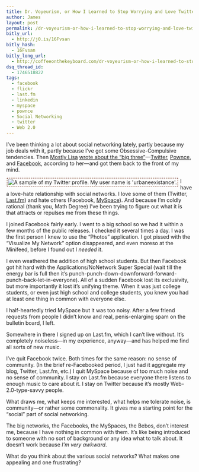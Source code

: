 ```yaml
---
title: Dr. Voyeurism, or How I Learned to Stop Worrying and Love Twitter
author: James
layout: post
permalink: /dr-voyeurism-or-how-i-learned-to-stop-worrying-and-love-twitter-81/
bitly_url:
  - http://j0.is/16Fvsan
bitly_hash:
  - 16Fvsan
bitly_long_url:
  - http://coffeeonthekeyboard.com/dr-voyeurism-or-how-i-learned-to-stop-worrying-and-love-twitter-81/
dsq_thread_id:
  - 1746518822
tags:
  - facebook
  - flickr
  - last.fm
  - linkedin
  - myspace
  - pownce
  - Social Networking
  - twitter
  - Web 2.0
---
```

I&#8217;ve been thinking a lot about social networking lately, partly because my job deals with it, partly because I&#8217;ve got some Obsessive-Compulsive tendencies. Then [Mostly Lisa][1] [wrote about the &#8220;big three&#8221;][2]—[Twitter][3], [Pownce][4], and [Facebook][5], according to her—and got them back to the front of my mind.<!--more-->

<img src="http://coffeeonthekeyboard.com/wp-content/uploads/2008/05/twitter-screen-shot.png" alt="A sample of my Twitter profile. My user name is 'urbaneexistance'." style="border: 1px dashed #662300; margin: 0pt 6px 0pt 2px; padding: 2px; float: left" />I have a love-hate relationship with social networks. I love some of them (Twitter, [Last.fm][6]) and hate others (Facebook, [MySpace][7]). And because I&#8217;m coldly rational (thank you, Math Degree) I&#8217;ve been trying to figure out what it is that attracts or repulses me from these things.

I joined Facebook fairly early. I went to a big school so we had it within a few months of the public releases. I checked it several times a day. I was the first person I knew to use the &#8220;Photos&#8221; application. I got pissed with the &#8220;Visualize My Network&#8221; option disappeared, and even moreso at the Minifeed, before I found out I *needed* it.

I even weathered the addition of high school students. But then Facebook got hit hard with the Applications/NoNetwork Super Special (wait till the energy bar is full then it&#8217;s punch-punch-down-downforward-forward-punch-back-let-in-everyone). All of a sudden Facebook lost its exclusivity, but more importantly it lost it&#8217;s unifying theme. When it was just college students, or even just high school and college students, you knew you had at least one thing in common with everyone else.

I half-heartedly tried MySpace but it was too noisy. After a few friend requests from people I didn&#8217;t know and real, penis-enlarging spam on the bulletin board, I left.

Somewhere in there I signed up on Last.fm, which I can&#8217;t live without. It&#8217;s completely noiseless—in my experience, anyway—and has helped me find all sorts of new music.

I&#8217;ve quit Facebook twice. Both times for the same reason: no sense of community. (In the brief re-Facebooked period, I just had it aggregate my blog, Twitter, Last.fm, etc.) I quit MySpace because of too much noise and no sense of community. I stay on Last.fm because everyone there listens to enough music to care about it. I stay on Twitter because it&#8217;s mostly Web-2.0-type-savvy people.

What draws me, what keeps me interested, what helps me tolerate noise, is community—or rather some commonality. It gives me a starting point for the &#8220;social&#8221; part of social networking.

The big networks, the Facebooks, the MySpaces, the Bebos, don&#8217;t interest me, because I have nothing in common with them. It&#8217;s like being introduced to someone with no sort of background or any idea what to talk about. It doesn&#8217;t work because *I&#8217;m very awkward*.

What do you think about the various social networks? What makes one appealing and one frustrating?

 [1]: http://www.mostlylisa.com/
 [2]: http://www.mostlylisa.com/2008/05/06/the-rhythm-n-flow-of-the-2-point-ohs/
 [3]: http://twitter.com/urbaneexistance
 [4]: http://pownce.com/coffeeonthekeyboard/
 [5]: http://facebook.com/
 [6]: http://www.last.fm/user/urbaneexistance/
 [7]: http://myspace.com/
